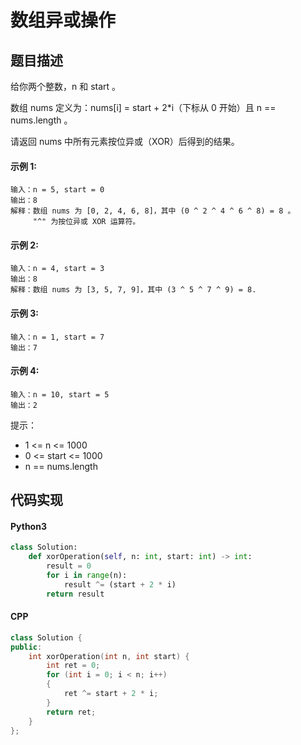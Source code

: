 # 数组异或操作

## 题目描述
给你两个整数，n 和 start 。

数组 nums 定义为：nums[i] = start + 2*i（下标从 0 开始）且 n == nums.length 。

请返回 nums 中所有元素按位异或（XOR）后得到的结果。

#### 示例 1:
```
输入：n = 5, start = 0
输出：8
解释：数组 nums 为 [0, 2, 4, 6, 8]，其中 (0 ^ 2 ^ 4 ^ 6 ^ 8) = 8 。
     "^" 为按位异或 XOR 运算符。
```
#### 示例 2:
```
输入：n = 4, start = 3
输出：8
解释：数组 nums 为 [3, 5, 7, 9]，其中 (3 ^ 5 ^ 7 ^ 9) = 8.
```
#### 示例 3:
```
输入：n = 1, start = 7
输出：7
```
#### 示例 4:
```
输入：n = 10, start = 5
输出：2
```
提示：

- 1 <= n <= 1000
- 0 <= start <= 1000
- n == nums.length

## 代码实现
#### Python3
```python
class Solution:
    def xorOperation(self, n: int, start: int) -> int:
        result = 0
        for i in range(n):
            result ^= (start + 2 * i)
        return result
```
#### CPP
```C++
class Solution {
public:
    int xorOperation(int n, int start) {
        int ret = 0;
        for (int i = 0; i < n; i++)
        {
            ret ^= start + 2 * i;
        }
        return ret;
    }
};
```